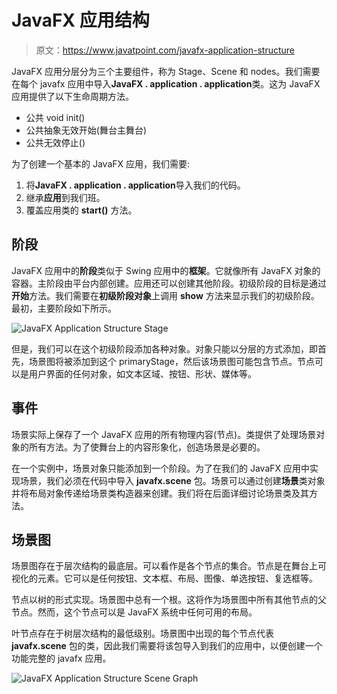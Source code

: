 # JavaFX 应用结构

> 原文：<https://www.javatpoint.com/javafx-application-structure>

JavaFX 应用分层分为三个主要组件，称为 Stage、Scene 和 nodes。我们需要在每个 javafx 应用中导入**JavaFX . application . application**类。这为 JavaFX 应用提供了以下生命周期方法。

*   公共 void init()
*   公共抽象无效开始(舞台主舞台)
*   公共无效停止()

为了创建一个基本的 JavaFX 应用，我们需要:

1.  将**JavaFX . application . application**导入我们的代码。
2.  继承**应用**到我们班。
3.  覆盖应用类的 **start()** 方法。

## 阶段

JavaFX 应用中的**阶段**类似于 Swing 应用中的**框架**。它就像所有 JavaFX 对象的容器。主阶段由平台内部创建。应用还可以创建其他阶段。初级阶段的目标是通过**开始**方法。我们需要在**初级阶段对象**上调用 **show** 方法来显示我们的初级阶段。最初，主要阶段如下所示。

![JavaFX Application Structure Stage](../img/fa4d2e4a4f0262c274fa6925279f11c0.png)

但是，我们可以在这个初级阶段添加各种对象。对象只能以分层的方式添加，即首先，场景图将被添加到这个 primaryStage，然后该场景图可能包含节点。节点可以是用户界面的任何对象，如文本区域、按钮、形状、媒体等。

## 事件

场景实际上保存了一个 JavaFX 应用的所有物理内容(节点)。类提供了处理场景对象的所有方法。为了使舞台上的内容形象化，创造场景是必要的。

在一个实例中，场景对象只能添加到一个阶段。为了在我们的 JavaFX 应用中实现场景，我们必须在代码中导入 **javafx.scene** 包。场景可以通过创建**场景**类对象并将布局对象传递给场景类构造器来创建。我们将在后面详细讨论场景类及其方法。

## 场景图

场景图存在于层次结构的最底层。可以看作是各个节点的集合。节点是在舞台上可视化的元素。它可以是任何按钮、文本框、布局、图像、单选按钮、复选框等。

节点以树的形式实现。场景图中总有一个根。这将作为场景图中所有其他节点的父节点。然而，这个节点可以是 JavaFX 系统中任何可用的布局。

叶节点存在于树层次结构的最低级别。场景图中出现的每个节点代表 **javafx.scene** 包的类，因此我们需要将该包导入到我们的应用中，以便创建一个功能完整的 javafx 应用。

![JavaFX Application Structure Scene Graph](../img/551cb31a12caa269839dcfbb2d02790e.png)